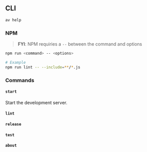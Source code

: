 ## CLI

```bash
av help
```

### NPM
> **FYI**: NPM requiries a `--` between the command and options
```bash
npm run <command> -- <options>

# Example
npm run lint -- --include=**/*.js
```

### Commands

#### `start`

Start the development server.

#### `lint`

#### `release`

#### `test`

#### `about`



